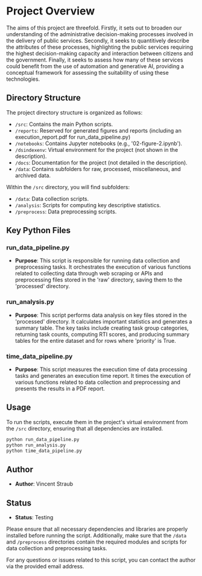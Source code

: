 # Project Overview

The aims of this project are threefold. Firstly, it sets out to broaden our understanding of the administrative decision-making processes involved in the delivery of public services. Secondly, it seeks to quantitively describe the attributes of these processes, highlighting the public services requiring the highest decision-making capacity and interaction between citizens and the government. Finally, it seeks to assess how many of these services could benefit from the use of automation and generative AI, providing a conceptual framework for assessing the suitability of using these technologies.  

## Directory Structure

The project directory structure is organized as follows:

- `/src`: Contains the main Python scripts.
- `/reports`: Reserved for generated figures and reports (including an execution_report.pdf for run_data_pipeline.py)
- `/notebooks`: Contains Jupyter notebooks (e.g., '02-figure-2.ipynb').
- `/dsindexenv`: Virtual environment for the project (not shown in the description).
- `/docs`: Documentation for the project (not detailed in the description).
- `/data`: Contains subfolders for raw, processed, miscellaneous, and archived data.

Within the `/src` directory, you will find subfolders:
- `/data`: Data collection scripts.
- `/analysis`: Scripts for computing key descriptive statistics.
- `/preprocess`: Data preprocessing scripts.

## Key Python Files

### run_data_pipeline.py

- **Purpose**: This script is responsible for running data collection and preprocessing tasks. It orchestrates the execution of various functions related to collecting data through web scraping or APIs and preprocessing files stored in the 'raw' directory, saving them to the 'processed' directory.

### run_analysis.py

- **Purpose**: This script performs data analysis on key files stored in the 'processed' directory. It calculates important statistics and generates a summary table. The key tasks include creating task group categories, returning task counts, computing RTI scores, and producing summary tables for the entire dataset and for rows where 'priority' is True.

### time_data_pipeline.py

- **Purpose**: This script measures the execution time of data processing tasks and generates an execution time report. It times the execution of various functions related to data collection and preprocessing and presents the results in a PDF report.

## Usage

To run the scripts, execute them in the project's virtual environment from the `/src` directory, ensuring that all dependencies are installed.

```bash
python run_data_pipeline.py
python run_analysis.py
python time_data_pipeline.py
```

##  Author

- **Author**: Vincent Straub

## Status

- **Status**: Testing

Please ensure that all necessary dependencies and libraries are properly installed before running the script. Additionally, make sure that the `/data` and `/preprocess` directories contain the required modules and scripts for data collection and preprocessing tasks.

For any questions or issues related to this script, you can contact the author via the provided email address.
